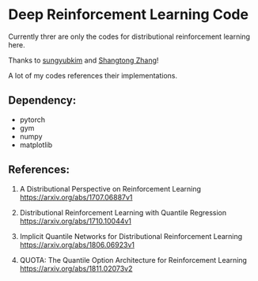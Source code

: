 # Deep Reinforcement Learning Code
Currently threr are only the codes for distributional reinforcement learning here.  

Thanks to [sungyubkim](<https://github.com/sungyubkim>) and [Shangtong Zhang](<https://github.com/ShangtongZhang>)!  

A lot of my codes references their implementations.

## Dependency:

* pytorch
* gym
* numpy
* matplotlib

## References:

1. A Distributional Perspective on Reinforcement Learning   https://arxiv.org/abs/1707.06887v1 

2. Distributional Reinforcement Learning with Quantile Regression   https://arxiv.org/abs/1710.10044v1

3. Implicit Quantile Networks for Distributional Reinforcement Learning   https://arxiv.org/abs/1806.06923v1

4. QUOTA: The Quantile Option Architecture for Reinforcement Learning  https://arxiv.org/abs/1811.02073v2
